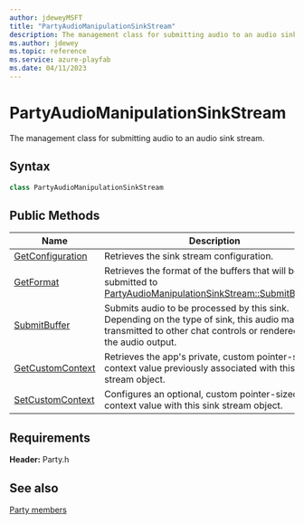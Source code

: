 ```yaml
---
author: jdeweyMSFT
title: "PartyAudioManipulationSinkStream"
description: The management class for submitting audio to an audio sink stream.
ms.author: jdewey
ms.topic: reference
ms.service: azure-playfab
ms.date: 04/11/2023
---
```


# PartyAudioManipulationSinkStream  

The management class for submitting audio to an audio sink stream.  

## Syntax  
  
```cpp  
class PartyAudioManipulationSinkStream  
```  
  
## Public Methods  
  
| Name | Description |  
| --- | --- |  
| [GetConfiguration](methods/partyaudiomanipulationsinkstream_getconfiguration.md) | Retrieves the sink stream configuration. |  
| [GetFormat](methods/partyaudiomanipulationsinkstream_getformat.md) | Retrieves the format of the buffers that will be submitted to [PartyAudioManipulationSinkStream::SubmitBuffer()](methods/partyaudiomanipulationsinkstream_submitbuffer.md). |  
| [SubmitBuffer](methods/partyaudiomanipulationsinkstream_submitbuffer.md) | Submits audio to be processed by this sink. Depending on the type of sink, this audio may be transmitted to other chat controls or rendered to the audio output. |  
| [GetCustomContext](methods/partyaudiomanipulationsinkstream_getcustomcontext.md) | Retrieves the app's private, custom pointer-sized context value previously associated with this sink stream object. |  
| [SetCustomContext](methods/partyaudiomanipulationsinkstream_setcustomcontext.md) | Configures an optional, custom pointer-sized context value with this sink stream object. |  

  
  
## Requirements  
  
**Header:** Party.h
  
## See also  
[Party members](../../party_members.md)  

  
  
  
